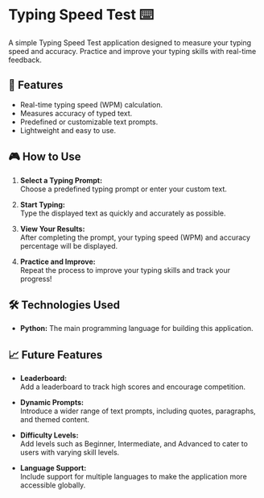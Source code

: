 # Typing Speed Test ⌨️

A simple Typing Speed Test application designed to measure your typing speed and accuracy. Practice and improve your typing skills with real-time feedback.

## 🎯 Features

- Real-time typing speed (WPM) calculation.  
- Measures accuracy of typed text.  
- Predefined or customizable text prompts.  
- Lightweight and easy to use.  

## 🎮 How to Use

1. **Select a Typing Prompt:**  
   Choose a predefined typing prompt or enter your custom text.  

2. **Start Typing:**  
   Type the displayed text as quickly and accurately as possible.  

3. **View Your Results:**  
   After completing the prompt, your typing speed (WPM) and accuracy percentage will be displayed.  

4. **Practice and Improve:**  
   Repeat the process to improve your typing skills and track your progress!

## 🛠️ Technologies Used

- **Python:** The main programming language for building this application.


## 📈 Future Features

- **Leaderboard:**  
  Add a leaderboard to track high scores and encourage competition.  

- **Dynamic Prompts:**  
  Introduce a wider range of text prompts, including quotes, paragraphs, and themed content.  

- **Difficulty Levels:**  
  Add levels such as Beginner, Intermediate, and Advanced to cater to users with varying skill levels.  

- **Language Support:**  
  Include support for multiple languages to make the application more accessible globally.
